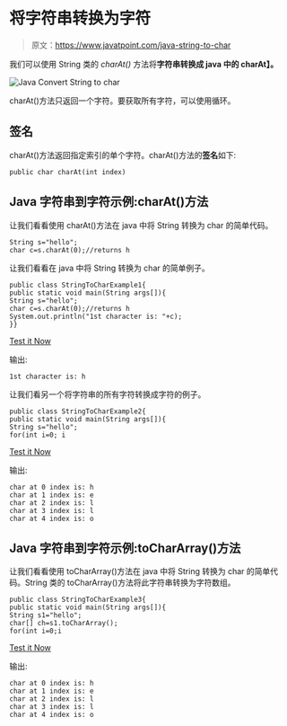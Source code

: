 # 将字符串转换为字符

> 原文：<https://www.javatpoint.com/java-string-to-char>

我们可以使用 String 类的 *charAt()* 方法将**字符串转换成 java 中的 charAt】。**

![Java Convert String to char](../img/caa303b099f9833cd97c51e761c5b860.png)

charAt()方法只返回一个字符。要获取所有字符，可以使用循环。

## 签名

charAt()方法返回指定索引的单个字符。charAt()方法的**签名**如下:

```
public char charAt(int index)

```

## Java 字符串到字符示例:charAt()方法

让我们看看使用 charAt()方法在 java 中将 String 转换为 char 的简单代码。

```
String s="hello";
char c=s.charAt(0);//returns h

```

让我们看看在 java 中将 String 转换为 char 的简单例子。

```
public class StringToCharExample1{
public static void main(String args[]){
String s="hello";
char c=s.charAt(0);//returns h
System.out.println("1st character is: "+c);
}}

```

[Test it Now](https://compiler.javatpoint.com/opr/test.jsp?filename=StringToCharExample1)

输出:

```
1st character is: h

```

让我们看另一个将字符串的所有字符转换成字符的例子。

```
public class StringToCharExample2{
public static void main(String args[]){
String s="hello";  
for(int i=0; i
```

[Test it Now](https://compiler.javatpoint.com/opr/test.jsp?filename=StringToCharExample2)

输出:

```
char at 0 index is: h
char at 1 index is: e
char at 2 index is: l
char at 3 index is: l
char at 4 index is: o

```

## Java 字符串到字符示例:toCharArray()方法

让我们看看使用 toCharArray()方法在 java 中将 String 转换为 char 的简单代码。String 类的 toCharArray()方法将此字符串转换为字符数组。

```
public class StringToCharExample3{
public static void main(String args[]){
String s1="hello";  
char[] ch=s1.toCharArray();  
for(int i=0;i
```

[Test it Now](https://compiler.javatpoint.com/opr/test.jsp?filename=StringToCharExample3)

输出:

```
char at 0 index is: h
char at 1 index is: e
char at 2 index is: l
char at 3 index is: l
char at 4 index is: o

```
